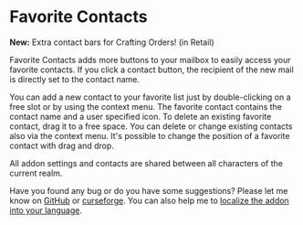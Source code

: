 # Favorite Contacts

__New:__ Extra contact bars for Crafting Orders! (in Retail)

Favorite Contacts adds more buttons to your mailbox to easily access your favorite contacts. If you click a contact
button, the recipient of the new mail is directly set to the contact name.

You can add a new contact to your favorite list just by double-clicking on a free slot or by using the context menu. The
favorite contact contains the contact name and a user specified icon. To delete an existing favorite contact, drag it to
a free space. You can delete or change existing contacts also via the context menu. It's possible to change the position
of a favorite contact with drag and drop.

All addon settings and contacts are shared between all characters of the current realm.

Have you found any bug or do you have some suggestions? Please let me know
on [GitHub](https://github.com/exochron/Favorite-Contacts/issues)
or [curseforge](https://www.curseforge.com/wow/addons/favorite-contacts/issues). You can also help me
to [localize the addon into your language](https://www.curseforge.com/wow/addons/favorite-contacts/localization).
